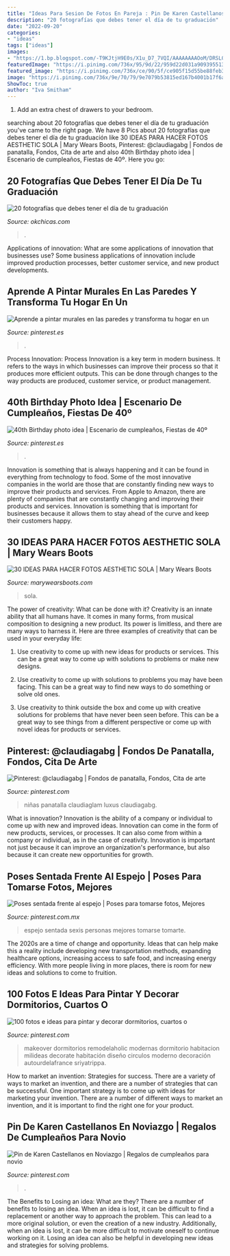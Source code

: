 ```yaml
---
title: "Ideas Para Sesion De Fotos En Pareja : Pin De Karen Castellanos En Noviazgo"
description: "20 fotografías que debes tener el día de tu graduación"
date: "2022-09-20"
categories:
- "ideas"
tags: ["ideas"]
images:
- "https://1.bp.blogspot.com/-T9KJtjH9E0s/X1u_D7_7VQI/AAAAAAAAOoM/DRSL0UbP4c4lBQKA45U02HhZsVdTzXhoQCNcBGAsYHQ/s16000/fotos%2Boriginales%2Baesthetic.jpg"
featuredImage: "https://i.pinimg.com/736x/95/9d/22/959d22d031a90939551359344f65b76d.jpg"
featured_image: "https://i.pinimg.com/736x/ce/90/5f/ce905f15d55be88feb3f41848c8c585d.jpg"
image: "https://i.pinimg.com/736x/9e/70/79/9e7079b53815ed167b4001b17f6aa7fb.jpg"
ShowToc: true
author: "Iva Smitham"
---
```



1. Add an extra chest of drawers to your bedroom.

	

		
searching about 20 fotografías que debes tener el día de tu graduación you've came to the right page. We have 8 Pics about 20 fotografías que debes tener el día de tu graduación like 30 IDEAS PARA HACER FOTOS AESTHETIC SOLA | Mary Wears Boots, Pinterest: @claudiagabg | Fondos de panatalla, Fondos, Cita de arte and also 40th Birthday photo idea | Escenario de cumpleaños, Fiestas de 40º. Here you go:
		
    
## 20 Fotografías Que Debes Tener El Día De Tu Graduación

<img loading=lazy src="https://www.okchicas.com/wp-content/uploads/2016/05/20-fotografías-que-debes-tener-el-día-de-tu-graduación-15-2-465x700.jpg" onerror="this.onerror=null;this.src='https://tse2.mm.bing.net/th?id=OIP.FAmjEUjEnn4BQil4w7Hk_gAAAA&amp;pid=15.1';" alt="20 fotografías que debes tener el día de tu graduación">

_Source: okchicas.com_

>. 

	

Applications of innovation: What are some applications of innovation that businesses use?
Some business applications of innovation include improved production processes, better customer service, and new product developments.

    
## Aprende A Pintar Murales En Las Paredes Y Transforma Tu Hogar En Un

<img loading=lazy src="https://i.pinimg.com/736x/13/fb/2f/13fb2fb142b737635cf76c4e06d291da.jpg" onerror="this.onerror=null;this.src='https://tse1.mm.bing.net/th?id=OIP.rAAYgTb3FuuRG5tDoB1eGwHaJ4&amp;pid=15.1';" alt="Aprende a pintar murales en las paredes y transforma tu hogar en un">

_Source: pinterest.es_

>. 

	

Process Innovation:
Process Innovation is a key term in modern business. It refers to the ways in which businesses can improve their process so that it produces more efficient outputs. This can be done through changes to the way products are produced, customer service, or product management.

    
## 40th Birthday Photo Idea | Escenario De Cumpleaños, Fiestas De 40º

<img loading=lazy src="https://i.pinimg.com/736x/9e/70/79/9e7079b53815ed167b4001b17f6aa7fb.jpg" onerror="this.onerror=null;this.src='https://tse4.mm.bing.net/th?id=OIP.Zu7bR5NOV-p6e3rkIPrfUgHaLH&amp;pid=15.1';" alt="40th Birthday photo idea | Escenario de cumpleaños, Fiestas de 40º">

_Source: pinterest.es_

>. 

	

Innovation is something that is always happening and it can be found in everything from technology to food. Some of the most innovative companies in the world are those that are constantly finding new ways to improve their products and services. From Apple to Amazon, there are plenty of companies that are constantly changing and improving their products and services. Innovation is something that is important for businesses because it allows them to stay ahead of the curve and keep their customers happy.

    
## 30 IDEAS PARA HACER FOTOS AESTHETIC SOLA | Mary Wears Boots

<img loading=lazy src="https://1.bp.blogspot.com/-T9KJtjH9E0s/X1u_D7_7VQI/AAAAAAAAOoM/DRSL0UbP4c4lBQKA45U02HhZsVdTzXhoQCNcBGAsYHQ/s16000/fotos%2Boriginales%2Baesthetic.jpg" onerror="this.onerror=null;this.src='https://tse2.mm.bing.net/th?id=OIP.7W_4qX8vzsaNQYNyTKtDawHaLH&amp;pid=15.1';" alt="30 IDEAS PARA HACER FOTOS AESTHETIC SOLA | Mary Wears Boots">

_Source: marywearsboots.com_

>sola. 

	

The power of creativity: What can be done with it?
Creativity is an innate ability that all humans have. It comes in many forms, from musical composition to designing a new product. Its power is limitless, and there are many ways to harness it. Here are three examples of creativity that can be used in your everyday life:
1. Use creativity to come up with new ideas for products or services. This can be a great way to come up with solutions to problems or make new designs.

2. Use creativity to come up with solutions to problems you may have been facing. This can be a great way to find new ways to do something or solve old ones.

3. Use creativity to think outside the box and come up with creative solutions for problems that have never been seen before. This can be a great way to see things from a different perspective or come up with novel ideas for products or services.

    
## Pinterest: @claudiagabg | Fondos De Panatalla, Fondos, Cita De Arte

<img loading=lazy src="https://i.pinimg.com/736x/2a/21/4a/2a214aceb2d1b6ee9d8168b90578adf7.jpg" onerror="this.onerror=null;this.src='https://tse1.mm.bing.net/th?id=OIP.UsIphb1VLJq52j3rGrQ6ggHaNL&amp;pid=15.1';" alt="Pinterest: @claudiagabg | Fondos de panatalla, Fondos, Cita de arte">

_Source: pinterest.com_

>niñas panatalla claudiaglam luxus claudiagabg. 

	

What is innovation?
Innovation is the ability of a company or individual to come up with new and improved ideas. Innovation can come in the form of new products, services, or processes. It can also come from within a company or individual, as in the case of creativity. Innovation is important not just because it can improve an organization's performance, but also because it can create new opportunities for growth.

    
## Poses Sentada Frente Al Espejo | Poses Para Tomarse Fotos, Mejores

<img loading=lazy src="https://i.pinimg.com/736x/95/9d/22/959d22d031a90939551359344f65b76d.jpg" onerror="this.onerror=null;this.src='https://tse2.mm.bing.net/th?id=OIP.pMFoB-p9zNv53gULUhqsdgHaJ4&amp;pid=15.1';" alt="Poses sentada frente al espejo | Poses para tomarse fotos, Mejores">

_Source: pinterest.com.mx_

>espejo sentada sexis personas mejores tomarse tomarte. 

	

The 2020s are a time of change and opportunity. Ideas that can help make this a reality include developing new transportation methods, expanding healthcare options, increasing access to safe food, and increasing energy efficiency. With more people living in more places, there is room for new ideas and solutions to come to fruition.

    
## 100 Fotos E Ideas Para Pintar Y Decorar Dormitorios, Cuartos O

<img loading=lazy src="https://i.pinimg.com/736x/9b/17/08/9b1708dabe1f44cb6a6520a60dd60255.jpg" onerror="this.onerror=null;this.src='https://tse4.mm.bing.net/th?id=OIP.vbBHZDraj7TNl3ymaCyK8gHaLE&amp;pid=15.1';" alt="100 fotos e ideas para pintar y decorar dormitorios, cuartos o">

_Source: pinterest.com_

>makeover dormitorios remodelaholic modernas dormitorio habitacion milideas decorate habitación diseño circulos moderno decoración autourdelafrance sriyatrippa. 

	

How to market an invention: Strategies for success.
There are a variety of ways to market an invention, and there are a number of strategies that can be successful. One important strategy is to come up with ideas for marketing your invention. There are a number of different ways to market an invention, and it is important to find the right one for your product.

    
## Pin De Karen Castellanos En Noviazgo | Regalos De Cumpleaños Para Novio

<img loading=lazy src="https://i.pinimg.com/736x/ce/90/5f/ce905f15d55be88feb3f41848c8c585d.jpg" onerror="this.onerror=null;this.src='https://tse1.mm.bing.net/th?id=OIP.-DYIxezTJTquWxu0LntH6AHaJ4&amp;pid=15.1';" alt="Pin de Karen Castellanos en Noviazgo | Regalos de cumpleaños para novio">

_Source: pinterest.com_

>. 

	

The Benefits to Losing an idea: What are they?
There are a number of benefits to losing an idea. When an idea is lost, it can be difficult to find a replacement or another way to approach the problem. This can lead to a more original solution, or even the creation of a new industry. Additionally, when an idea is lost, it can be more difficult to motivate oneself to continue working on it. Losing an idea can also be helpful in developing new ideas and strategies for solving problems.

